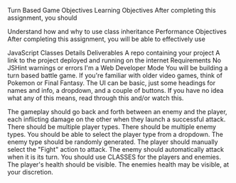 Turn Based Game
Objectives
Learning Objectives
After completing this assignment, you should

Understand how and why to use class inheritance
Performance Objectives
After completing this assignment, you will be able to effectively use

JavaScript Classes
Details
Deliverables
A repo containing your project
A link to the project deployed and running on the internet
Requirements
No JSHint warnings or errors
I'm a Web Developer Mode
You will be building a turn based battle game. If you're familiar with older video games, think of Pokemon or Final Fantasy. The UI can be basic, just some headings for names and info, a dropdown, and a couple of buttons. If you have no idea what any of this means, read through this and/or watch this.

The gameplay should go back and forth between an enemy and the player, each inflicting damage on the other when they launch a successful attack.
There should be multiple player types.
There should be multiple enemy types.
You should be able to select the player type from a dropdown.
The enemy type should be randomly generated.
The player should manually select the "Fight" action to attack.
The enemy should automatically attack when it is its turn.
You should use CLASSES for the players and enemies.
The player's health should be visible.
The enemies health may be visible, at your discretion.

<!-- Hey, Mikey, I Think He Likes It Mode
The player should be able to either "Fight" or "Use Magic", or some similar setup. Each player type should have different types of attack and/or magic.
Give the player the ability to use items, such as items that regain health or increase attack
Make the game play cycle between two players Player 1 -> Enemy -> Player 2 -> Enemy
Implement "ailments", e.g. being poisoned makes you weaker, being put to sleep makes you skip your turn
Additional Resources
Artwork is not required, but if you'd like to include artwork, this might help. Get your game working before you introduce artwork. If you have a beautiful page that doesn't work, it will be considered an incomplete assignment. -->